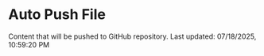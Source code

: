 # Auto Push File

Content that will be pushed to GitHub repository.
Last updated: 07/18/2025, 10:59:20 PM